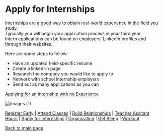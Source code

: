 # Apply for Internships

Internships are a good way to obtain real-world experience in the field you study. 
<br/>
Typically you will begin your application process in your third year.
<br/>
Intern applications can be found on employers' LinkedIn profiles and through their websites.

Here are some steps to follow:
- Have an updated field-specific resume
- Create a linked-in page
- Research the company you would like to apply to
- Network with school internship employers
- Send out as many applications as you can

[Applying for an Internship with no Experience](https://www.youtube.com/watch?v=KynMm9ucC94)
<br/>

![images (1)](https://github.com/wardenevanMU/IT1600MarkdownFinal/assets/98150291/e8fca312-b7ea-4065-b4d5-49d48c745cda)
<br/>

[Register Early](https://github.com/wardenevanMU/IT1600MarkdownFinal/blob/Master/Register.md) | 
[Attend Classes](https://github.com/wardenevanMU/IT1600MarkdownFinal/blob/Master/AttendClasses.md) | 
[Build Relationships](https://github.com/wardenevanMU/IT1600MarkdownFinal/blob/Master/BuildRelationships.md) |
[Teacher Assitant Hours](https://github.com/wardenevanMU/IT1600MarkdownFinal/blob/Master/TAHours.md) |
[Apply for Internships](https://github.com/wardenevanMU/IT1600MarkdownFinal/blob/Master/Internships.md) | 
[Organization](https://github.com/wardenevanMU/IT1600MarkdownFinal/blob/Master/Organization.md) | 
[Get Sleep](https://github.com/wardenevanMU/IT1600MarkdownFinal/blob/Master/Sleep.md) | 
[Workout](https://github.com/wardenevanMU/IT1600MarkdownFinal/blob/Master/Workout.md)
<br/> 

[Back to main page](https://github.com/wardenevanMU/IT1600MarkdownFinal/blob/Master/README.md)
